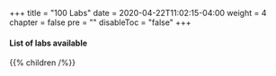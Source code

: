 +++
title = "100 Labs"
date = 2020-04-22T11:02:15-04:00
weight = 4
chapter = false
pre = ""
disableToc = "false"
+++

#### List of labs available
{{% children /%}}
